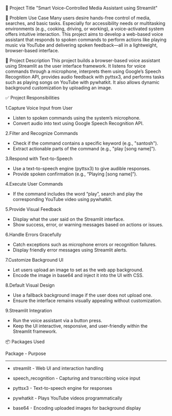 🚀 Project Title
"Smart Voice-Controlled Media Assistant using Streamlit"

🧠 Problem Use Case
Many users desire hands-free control of media, searches, and basic tasks. Especially for accessibility needs or multitasking environments (e.g., cooking, driving, or working), a voice-activated system offers intuitive interaction. This project aims to develop a web-based voice assistant that responds to spoken commands to perform actions like playing music via YouTube and delivering spoken feedback—all in a lightweight, browser-based interface.

📝 Project Description
This project builds a browser-based voice assistant using Streamlit as the user interface framework. It listens for voice commands through a microphone, interprets them using Google’s Speech Recognition API, provides audio feedback with pyttsx3, and performs tasks such as playing songs on YouTube with pywhatkit. It also allows dynamic background customization by uploading an image.

✅ Project Responsibilities

1.Capture Voice Input from User
* Listen to spoken commands using the system’s microphone.
* Convert audio into text using Google Speech Recognition API.

2.Filter and Recognize Commands
* Check if the command contains a specific keyword (e.g., "santosh").
* Extract actionable parts of the command (e.g., "play [song name]").

3.Respond with Text-to-Speech

* Use a text-to-speech engine (pyttsx3) to give audible responses.
* Provide spoken confirmation (e.g., “Playing [song name]”).

4.Execute User Commands
* If the command includes the word “play”, search and play the corresponding YouTube video using pywhatkit.

5.Provide Visual Feedback
* Display what the user said on the Streamlit interface.
* Show success, error, or warning messages based on actions or issues.

6.Handle Errors Gracefully
* Catch exceptions such as microphone errors or recognition failures.
* Display friendly error messages using Streamlit alerts.

7.Customize Background UI
* Let users upload an image to set as the web app background.
* Encode the image in base64 and inject it into the UI with CSS.

8.Default Visual Design
* Use a fallback background image if the user does not upload one.
* Ensure the interface remains visually appealing without customization.

9.Streamlit Integration
* Run the voice assistant via a button press.
* Keep the UI interactive, responsive, and user-friendly within the Streamlit framework.

📦  Packages Used

Package        -           Purpose
---------                 --------
* streamlit    -           Web UI and interaction handling
  
* speech_recognition	 -   Capturing and transcribing voice input
  
* pyttsx3	    -            Text-to-speech engine for responses
  
* pywhatkit	  -            Plays YouTube videos programmatically
  
* base64	   -             Encoding uploaded images for background display










